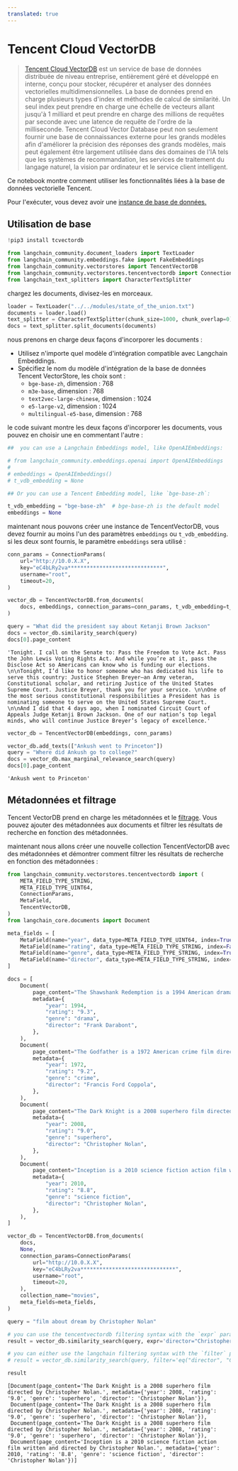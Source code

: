 ```yaml
---
translated: true
---
```


# Tencent Cloud VectorDB

>[Tencent Cloud VectorDB](https://cloud.tencent.com/document/product/1709) est un service de base de données distribuée de niveau entreprise, entièrement géré et développé en interne, conçu pour stocker, récupérer et analyser des données vectorielles multidimensionnelles. La base de données prend en charge plusieurs types d'index et méthodes de calcul de similarité. Un seul index peut prendre en charge une échelle de vecteurs allant jusqu'à 1 milliard et peut prendre en charge des millions de requêtes par seconde avec une latence de requête de l'ordre de la milliseconde. Tencent Cloud Vector Database peut non seulement fournir une base de connaissances externe pour les grands modèles afin d'améliorer la précision des réponses des grands modèles, mais peut également être largement utilisée dans des domaines de l'IA tels que les systèmes de recommandation, les services de traitement du langage naturel, la vision par ordinateur et le service client intelligent.

Ce notebook montre comment utiliser les fonctionnalités liées à la base de données vectorielle Tencent.

Pour l'exécuter, vous devez avoir une [instance de base de données.](https://cloud.tencent.com/document/product/1709/95101)

## Utilisation de base

```python
!pip3 install tcvectordb
```

```python
from langchain_community.document_loaders import TextLoader
from langchain_community.embeddings.fake import FakeEmbeddings
from langchain_community.vectorstores import TencentVectorDB
from langchain_community.vectorstores.tencentvectordb import ConnectionParams
from langchain_text_splitters import CharacterTextSplitter
```

chargez les documents, divisez-les en morceaux.

```python
loader = TextLoader("../../modules/state_of_the_union.txt")
documents = loader.load()
text_splitter = CharacterTextSplitter(chunk_size=1000, chunk_overlap=0)
docs = text_splitter.split_documents(documents)
```

nous prenons en charge deux façons d'incorporer les documents :
- Utilisez n'importe quel modèle d'intégration compatible avec Langchain Embeddings.
- Spécifiez le nom du modèle d'intégration de la base de données Tencent VectorStore, les choix sont :
    - `bge-base-zh`, dimension : 768
    - `m3e-base`, dimension : 768
    - `text2vec-large-chinese`, dimension : 1024
    - `e5-large-v2`, dimension : 1024
    - `multilingual-e5-base`, dimension : 768

le code suivant montre les deux façons d'incorporer les documents, vous pouvez en choisir une en commentant l'autre :

```python
##  you can use a Langchain Embeddings model, like OpenAIEmbeddings:

# from langchain_community.embeddings.openai import OpenAIEmbeddings
#
# embeddings = OpenAIEmbeddings()
# t_vdb_embedding = None

## Or you can use a Tencent Embedding model, like `bge-base-zh`:

t_vdb_embedding = "bge-base-zh"  # bge-base-zh is the default model
embeddings = None
```

maintenant nous pouvons créer une instance de TencentVectorDB, vous devez fournir au moins l'un des paramètres `embeddings` ou `t_vdb_embedding`. si les deux sont fournis, le paramètre `embeddings` sera utilisé :

```python
conn_params = ConnectionParams(
    url="http://10.0.X.X",
    key="eC4bLRy2va******************************",
    username="root",
    timeout=20,
)

vector_db = TencentVectorDB.from_documents(
    docs, embeddings, connection_params=conn_params, t_vdb_embedding=t_vdb_embedding
)
```

```python
query = "What did the president say about Ketanji Brown Jackson"
docs = vector_db.similarity_search(query)
docs[0].page_content
```

```output
'Tonight. I call on the Senate to: Pass the Freedom to Vote Act. Pass the John Lewis Voting Rights Act. And while you’re at it, pass the Disclose Act so Americans can know who is funding our elections. \n\nTonight, I’d like to honor someone who has dedicated his life to serve this country: Justice Stephen Breyer—an Army veteran, Constitutional scholar, and retiring Justice of the United States Supreme Court. Justice Breyer, thank you for your service. \n\nOne of the most serious constitutional responsibilities a President has is nominating someone to serve on the United States Supreme Court. \n\nAnd I did that 4 days ago, when I nominated Circuit Court of Appeals Judge Ketanji Brown Jackson. One of our nation’s top legal minds, who will continue Justice Breyer’s legacy of excellence.'
```

```python
vector_db = TencentVectorDB(embeddings, conn_params)

vector_db.add_texts(["Ankush went to Princeton"])
query = "Where did Ankush go to college?"
docs = vector_db.max_marginal_relevance_search(query)
docs[0].page_content
```

```output
'Ankush went to Princeton'
```

## Métadonnées et filtrage

Tencent VectorDB prend en charge les métadonnées et le [filtrage](https://cloud.tencent.com/document/product/1709/95099#c6f6d3a3-02c5-4891-b0a1-30fe4daf18d8). Vous pouvez ajouter des métadonnées aux documents et filtrer les résultats de recherche en fonction des métadonnées.

maintenant nous allons créer une nouvelle collection TencentVectorDB avec des métadonnées et démontrer comment filtrer les résultats de recherche en fonction des métadonnées :

```python
from langchain_community.vectorstores.tencentvectordb import (
    META_FIELD_TYPE_STRING,
    META_FIELD_TYPE_UINT64,
    ConnectionParams,
    MetaField,
    TencentVectorDB,
)
from langchain_core.documents import Document

meta_fields = [
    MetaField(name="year", data_type=META_FIELD_TYPE_UINT64, index=True),
    MetaField(name="rating", data_type=META_FIELD_TYPE_STRING, index=False),
    MetaField(name="genre", data_type=META_FIELD_TYPE_STRING, index=True),
    MetaField(name="director", data_type=META_FIELD_TYPE_STRING, index=True),
]

docs = [
    Document(
        page_content="The Shawshank Redemption is a 1994 American drama film written and directed by Frank Darabont.",
        metadata={
            "year": 1994,
            "rating": "9.3",
            "genre": "drama",
            "director": "Frank Darabont",
        },
    ),
    Document(
        page_content="The Godfather is a 1972 American crime film directed by Francis Ford Coppola.",
        metadata={
            "year": 1972,
            "rating": "9.2",
            "genre": "crime",
            "director": "Francis Ford Coppola",
        },
    ),
    Document(
        page_content="The Dark Knight is a 2008 superhero film directed by Christopher Nolan.",
        metadata={
            "year": 2008,
            "rating": "9.0",
            "genre": "superhero",
            "director": "Christopher Nolan",
        },
    ),
    Document(
        page_content="Inception is a 2010 science fiction action film written and directed by Christopher Nolan.",
        metadata={
            "year": 2010,
            "rating": "8.8",
            "genre": "science fiction",
            "director": "Christopher Nolan",
        },
    ),
]

vector_db = TencentVectorDB.from_documents(
    docs,
    None,
    connection_params=ConnectionParams(
        url="http://10.0.X.X",
        key="eC4bLRy2va******************************",
        username="root",
        timeout=20,
    ),
    collection_name="movies",
    meta_fields=meta_fields,
)

query = "film about dream by Christopher Nolan"

# you can use the tencentvectordb filtering syntax with the `expr` parameter:
result = vector_db.similarity_search(query, expr='director="Christopher Nolan"')

# you can either use the langchain filtering syntax with the `filter` parameter:
# result = vector_db.similarity_search(query, filter='eq("director", "Christopher Nolan")')

result
```

```output
[Document(page_content='The Dark Knight is a 2008 superhero film directed by Christopher Nolan.', metadata={'year': 2008, 'rating': '9.0', 'genre': 'superhero', 'director': 'Christopher Nolan'}),
 Document(page_content='The Dark Knight is a 2008 superhero film directed by Christopher Nolan.', metadata={'year': 2008, 'rating': '9.0', 'genre': 'superhero', 'director': 'Christopher Nolan'}),
 Document(page_content='The Dark Knight is a 2008 superhero film directed by Christopher Nolan.', metadata={'year': 2008, 'rating': '9.0', 'genre': 'superhero', 'director': 'Christopher Nolan'}),
 Document(page_content='Inception is a 2010 science fiction action film written and directed by Christopher Nolan.', metadata={'year': 2010, 'rating': '8.8', 'genre': 'science fiction', 'director': 'Christopher Nolan'})]
```
